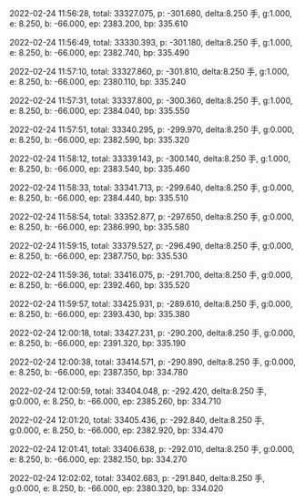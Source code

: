 2022-02-24 11:56:28, total: 33327.075, p: -301.680, delta:8.250 手, g:1.000, e: 8.250, b: -66.000, ep: 2383.200, bp: 335.610

2022-02-24 11:56:49, total: 33330.393, p: -301.180, delta:8.250 手, g:1.000, e: 8.250, b: -66.000, ep: 2382.740, bp: 335.490

2022-02-24 11:57:10, total: 33327.860, p: -301.810, delta:8.250 手, g:1.000, e: 8.250, b: -66.000, ep: 2380.110, bp: 335.240

2022-02-24 11:57:31, total: 33337.800, p: -300.360, delta:8.250 手, g:1.000, e: 8.250, b: -66.000, ep: 2384.040, bp: 335.550

2022-02-24 11:57:51, total: 33340.295, p: -299.970, delta:8.250 手, g:0.000, e: 8.250, b: -66.000, ep: 2382.590, bp: 335.320

2022-02-24 11:58:12, total: 33339.143, p: -300.140, delta:8.250 手, g:1.000, e: 8.250, b: -66.000, ep: 2383.540, bp: 335.460

2022-02-24 11:58:33, total: 33341.713, p: -299.640, delta:8.250 手, g:0.000, e: 8.250, b: -66.000, ep: 2384.440, bp: 335.510

2022-02-24 11:58:54, total: 33352.877, p: -297.650, delta:8.250 手, g:0.000, e: 8.250, b: -66.000, ep: 2386.990, bp: 335.580

2022-02-24 11:59:15, total: 33379.527, p: -296.490, delta:8.250 手, g:0.000, e: 8.250, b: -66.000, ep: 2387.750, bp: 335.530

2022-02-24 11:59:36, total: 33416.075, p: -291.700, delta:8.250 手, g:0.000, e: 8.250, b: -66.000, ep: 2392.460, bp: 335.520

2022-02-24 11:59:57, total: 33425.931, p: -289.610, delta:8.250 手, g:0.000, e: 8.250, b: -66.000, ep: 2393.430, bp: 335.380

2022-02-24 12:00:18, total: 33427.231, p: -290.200, delta:8.250 手, g:0.000, e: 8.250, b: -66.000, ep: 2391.320, bp: 335.190

2022-02-24 12:00:38, total: 33414.571, p: -290.890, delta:8.250 手, g:0.000, e: 8.250, b: -66.000, ep: 2387.350, bp: 334.780

2022-02-24 12:00:59, total: 33404.048, p: -292.420, delta:8.250 手, g:0.000, e: 8.250, b: -66.000, ep: 2385.260, bp: 334.710

2022-02-24 12:01:20, total: 33405.436, p: -292.840, delta:8.250 手, g:0.000, e: 8.250, b: -66.000, ep: 2382.920, bp: 334.470

2022-02-24 12:01:41, total: 33406.638, p: -292.010, delta:8.250 手, g:0.000, e: 8.250, b: -66.000, ep: 2382.150, bp: 334.270

2022-02-24 12:02:02, total: 33402.683, p: -291.840, delta:8.250 手, g:0.000, e: 8.250, b: -66.000, ep: 2380.320, bp: 334.020